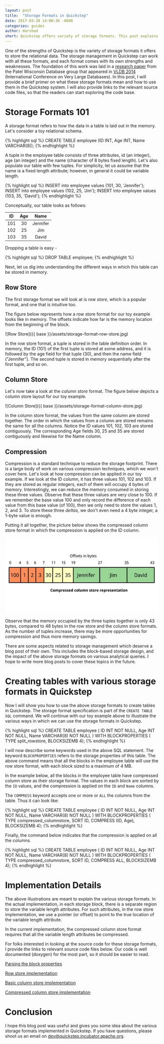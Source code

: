```yaml
---
layout: post
title:  "Storage Formats in Quickstep"
date: 2017-03-30 14:00:30 -0600
categories: guides
author: Harshad
short: Quickstep offers variety of storage formats. This post explains what these formats are and how to use them.
---
```

One of the strengths of Quickstep is the variety of storage formats it offers to store the relational data. The storage management in Quickstep can work with all these formats, and each format comes with its own strengths and weaknesses. The foundation of this work was laid in a [research paper](http://www.vldb.org/pvldb/vol6/p1474-chasseur.pdf) from the Patel Wisconsin Database group that appeared in [VLDB 2014](http://vldb.org/) (International Conference on Very Large Databases). In this post, I will provide a brief primer on what these storage formats mean and how to use them in the Quickstep system. I will also provide links to the relevant source code files, so that the readers can start exploring the code base.

# Storage Formats 101
A storage format refers to how the data in a table is laid out in the memory. Let's consider a toy relational schema.

{% highlight sql %}
CREATE TABLE employee (ID INT, Age INT, Name VARCHAR(8));
{% endhighlight %}

A tuple in the employee table consists of three attributes, id (an integer), age (an integer) and the name (character of 8 bytes fixed length). Let's also populate our table with few tuples. For simplicity, let us assume that the name is a fixed length attribute; however, in general it could be variable length. 

{% highlight sql %}
INSERT into employee values (101, 30, 'Jennifer');
INSERT into employee values (102, 25, 'Jim');
INSERT into employee values (103, 35, 'David');
{% endhighlight %}

Conceptually, our table looks as follows:

| ID 	| Age 	|   Name   	|
|:--:	|:---:	|:--------:	|
|  101 	|  30 	| Jennifer 	|
|  102  |  25 	|    Jim   	|
|  103 	|  35 	|   David  	|

Dropping a table is easy -

{% highlight sql %}
DROP TABLE employee;
{% endhighlight %}

Next, let us dig into understanding the different ways in which this table can be stored in memory. 

## Row Store

The first storage format we will look at is *row store*, which is a popular format, and one that is intuitive too.

The figure below represents how a row store format for our toy example looks like in memory. The offsets indicate how far is the memory location from the beginning of the block. 

![Row Store]({{ base }}/assets/storage-format-row-store.jpg)

In the row store format, a tuple is stored in the table definition order. In memory, the ID (101) of the first tuple is stored at some address, and it is followed by the age field for that tuple (30), and then the name field ("Jennifer"). The second tuple is stored in memory sequentially after the first tuple, and so on.

## Column Store

Let's now take a look at the *column store* format. The figure below depicts a column store layout for our toy example. 

![Column Store]({{ base }}/assets/storage-format-column-store.jpg)

In the column store format, the values from the same column are stored together. The order in which the values from a column are stored remains the same for all the columns. Notice the ID values 101, 102, 103 are stored contiguously. The corresponding Age fields 30, 25 and 35 are stored contiguously and likewise for the Name column.

## Compression

Compression is a standard technique to reduce the storage footprint. There is a large body of work on various compression techniques, which we won't cover here. Let's look at how compression can be applied in our toy example. If we look at the ID column, it has three values 101, 102 and 103. If they are stored as regular integers, each of them will occupy 4 bytes of memory. Interestingly, we can reduce the memory consumed in storing these three values. Observe that these three values are very close to 100. If we remember the base value 100 and only record the difference of each value from this base value (of 100), then we only need to store the values 1, 2, and 3. To store these three *deltas*, we don't even need a 4 byte integer, a 1-byte value is enough.

Putting it all together, the picture below shows the compressed column store format in which the compression is applied on the ID column. 

![Column Store with Compression](../assets/storage-format-compressed-column-store.jpg)

Observe that the memory occupied by the three tuples together is only 43 bytes, compared to 48 bytes in the row store and the column store formats. As the number of tuples increase, there may be more opportunities for compression and thus more memory savings.

There are some aspects related to storage management which deserve a blog post of their own. This includes the block-based storage design, and the impact of the above storage formats on various analytical queries. I hope to write more blog posts to cover these topics in the future.

# Creating tables with various storage formats in Quickstep

Now I will show you how to use the above storage formats to create tables in Quickstep. The storage format specification is part of the `CREATE TABLE SQL` command. We will continue with our toy example above to illustrate the various ways in which we can use the storage formats in Quickstep. 

{% highlight sql %}
CREATE TABLE employee (
ID INT NOT NULL, 
Age INT NOT NULL, 
Name VARCHAR(8) NOT NULL
) WITH BLOCKPROPERTIES (
  TYPE split_rowstore,
  BLOCKSIZEMB 4);
{% endhighlight %}

I will now describe some keywords used in the above SQL statement. The keyword `BLOCKPROPERTIES` refers to the storage properties of this table. The above command means that all the blocks in the employee table will use the row store format, with each block sized to a maximum of 4 MB.

In the example below, all the blocks in the employee table have compressed column store as their storage format. The values in each block are sorted by the `ID` values, and the compression is applied on the `ID` and `Name` columns.

The `COMPRESS` keyword accepts one or more or `ALL` the columns from the table. Thus it can look like:

{% highlight sql %}
CREATE TABLE employee (
ID INT NOT NULL, 
Age INT NOT NULL, 
Name VARCHAR(8) NOT NULL
) WITH BLOCKPROPERTIES (
  TYPE compressed_columnstore,
  SORT ID,
  COMPRESS (ID, Age),
  BLOCKSIZEMB 4);
{% endhighlight %}

Finally, the command below indicates that the compression is applied on all the columns.

{% highlight sql %}
CREATE TABLE employee (
ID INT NOT NULL, 
Age INT NOT NULL, 
Name VARCHAR(8) NOT NULL
) WITH BLOCKPROPERTIES (
  TYPE compressed_columnstore,
  SORT ID,
  COMPRESS ALL,
  BLOCKSIZEMB 4);
{% endhighlight %}

# Implementation Details

The above illustrations are meant to explain the various storage formats. In the actual implementation, in each storage block, there is a separate region to store the variable length attributes. For such attributes, in the row store implementation, we use a pointer (or offset) to point to the true location of the variable length attribute.

In the current implementation, the compressed column store format requires that all the variable length attributes be compressed.

For folks interested in looking at the source code for these storage formats, I  provide the links to relevant source code files below. Our code is well documented (doxygen) for the most part, so it should be easier to read.

[Parsing the block properties](https://github.com/apache/incubator-quickstep/blob/master/parser/ParseBlockProperties.hpp)

[Row store implementation](https://github.com/apache/incubator-quickstep/blob/master/storage/SplitRowStoreTupleStorageSubBlock.hpp)

[Basic column store implementation](https://github.com/apache/incubator-quickstep/blob/master/storage/BasicColumnStoreTupleStorageSubBlock.hpp)

[Compressed column store implementation](https://github.com/apache/incubator-quickstep/blob/master/storage/CompressedColumnStoreTupleStorageSubBlock.hpp)

# Conclusion

I hope this blog post was useful and gives you some idea about the various storage formats implemented in Quickstep. If you have questions, please shoot us an email on dev@quickstep.incubator.apache.org.
